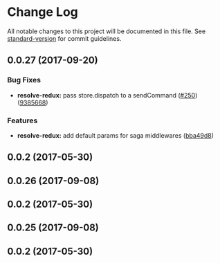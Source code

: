 # Change Log

All notable changes to this project will be documented in this file.
See [standard-version](https://github.com/conventional-changelog/standard-version) for commit guidelines.

<a name="0.0.27"></a>
## 0.0.27 (2017-09-20)


### Bug Fixes

* **resolve-redux:** pass store.dispatch to a sendCommand ([#250](https://github.com/reimagined/resolve/issues/250)) ([9385668](https://github.com/reimagined/resolve/commit/9385668))


### Features

* **resolve-redux:** add default params for saga middlewares ([bba49d8](https://github.com/reimagined/resolve/commit/bba49d8))



<a name="0.0.2"></a>
## 0.0.2 (2017-05-30)




<a name="0.0.26"></a>
## 0.0.26 (2017-09-08)



<a name="0.0.2"></a>
## 0.0.2 (2017-05-30)




<a name="0.0.25"></a>
## 0.0.25 (2017-09-08)



<a name="0.0.2"></a>
## 0.0.2 (2017-05-30)
